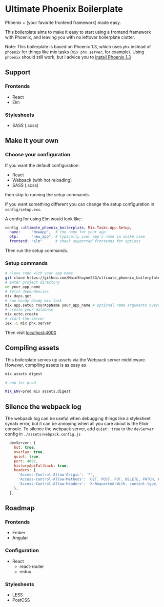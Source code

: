 # Ultimate Phoenix Boilerplate
Phoenix + (your favorite frontend framework) made easy.

This boilerplate aims to make it easy to start using a frontend framework with
Phoenix, and leaving you with no leftover boilerplate clutter.

Note: This boilerplate is based on Phoenix 1.3, which uses `phx` instead of `phoenix` for things like mix tasks (`mix phx.server`, for example).
Using `phoenix` should still work, but I advice you
to [install Phoenix 1.3](https://github.com/phoenixframework/phoenix/blob/master/installer/README.md)

## Support

### Frontends
- React
- Elm

### Stylesheets
- SASS (.scss)

## Make it your own

### Choose your configuration

If you want the default configuration:
- React
- Webpack (with hot reloading)
- SASS (.scss)

then skip to running the setup commands.

If you want something different you can change the setup configuration in `config/setup.exs`.

A config for using Elm would look like:
```elixir
config :ultimate_phoenix_boilerplate, Mix.Tasks.App.Setup,
  name:     "NewApp",  # the name for your app
  otp:      "new_app", # typically your app's name in snake case
  frontend: "elm"      # check supported frontends for options
```

Then run the setup commands.

### Setup commands
```bash
# clone repo with your app name
git clone https://github.com/MainShayne233/ultimate_phoenix_boilerplate.git your_app_name
# enter project directory
cd your_app_name
# fetch dependencies
mix deps.get
# run handy dandy mix task
mix app.setup YourAppName your_app_name # optional name arguments override those in config/setup.exs
# create your database
mix ecto.create
# start the server
iex -S mix phx.server
```

Then visit [localhost:4000](http://localhost:4000)

## Compiling assets
This boilerplate serves up assets via the Webpack server middleware. However,
compiling assets is as easy as
```bash
mix assets.digest

# and for prod

MIX_ENV=prod mix assets.digest
```

## Silence the webpack log
The webpack log can be useful when debugging things like a stylesheet synatx error, but it can
be annoying when all you care about is the Elixir console. To silence the webpack server, add ```quiet: true``` to the ```devServer``` config in ```./assets/webpack.config.js```
```javascript
  devServer: {
    hot: true,
    overlay: true,
    quiet: true,
    port: 4002,
    historyApiFallback: true,
    headers: {
      'Access-Control-Allow-Origin': '*',
      'Access-Control-Allow-Methods': 'GET, POST, PUT, DELETE, PATCH, OPTIONS',
      'Access-Control-Allow-Headers': 'X-Requested-With, content-type, Authorization',
    },
  },
``````
## Roadmap

### Frontends
- Ember
- Angular
### Configuration
- React
  - react-router
  - redux
### Stylesheets
- LESS
- PostCSS
